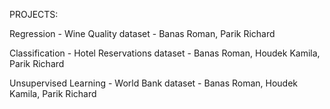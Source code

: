 PROJECTS:

Regression - Wine Quality dataset - Banas Roman, Parik Richard



Classification - Hotel Reservations dataset - Banas Roman, Houdek Kamila, Parik Richard



Unsupervised Learning - World Bank dataset - Banas Roman, Houdek Kamila, Parik Richard
